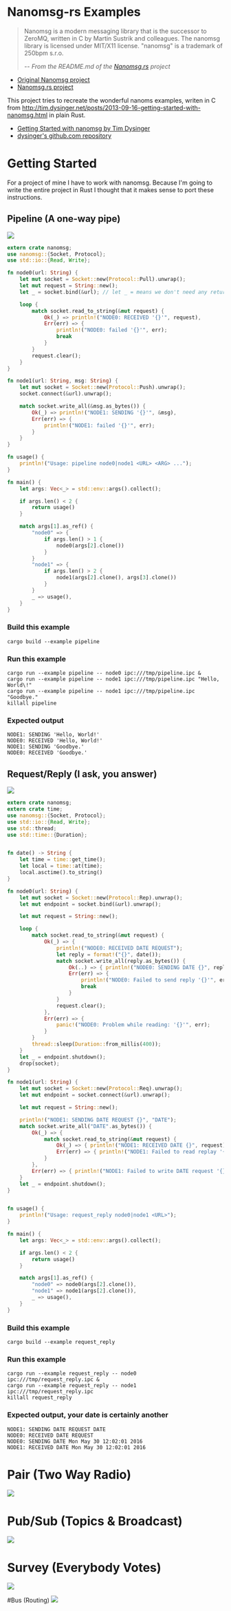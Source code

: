 # Nanomsg-rs Examples

> Nanomsg is a modern messaging library that is the successor to ZeroMQ, written in C by Martin Sustrik and colleagues. The nanomsg library is licensed under MIT/X11 license. "nanomsg" is a trademark of 250bpm s.r.o.
>
> -- <cite>From the README.md of the [Nanomsg.rs](http://thehydroimpulse.github.io/nanomsg.rs/nanomsg) project</cite>

- [Original Nanomsg project](http://nanomsg.org/)
- [Nanomsg.rs project](http://thehydroimpulse.github.io/nanomsg.rs/nanomsg)

This project tries to recreate the wonderful nanoms examples, writen in C from http://tim.dysinger.net/posts/2013-09-16-getting-started-with-nanomsg.html in plain Rust.

- [Getting Started with nanomsg by Tim Dysinger](http://tim.dysinger.net/posts/2013-09-16-getting-started-with-nanomsg.html)
- [dysinger's github.com repository](https://github.com/dysinger/nanomsg-examples)

# Getting Started

For a project of mine I have to work with nanomsg. Because I'm going to write the entire project in Rust I thought that it makes sense to port these instructions.

## Pipeline (A one-way pipe)
![](share/pipeline.png)

```rust
extern crate nanomsg;
use nanomsg::{Socket, Protocol};
use std::io::{Read, Write};

fn node0(url: String) {
    let mut socket = Socket::new(Protocol::Pull).unwrap();
    let mut request = String::new();
    let _ = socket.bind(&url); // let _ = means we don't need any return value stored somewere

    loop {
        match socket.read_to_string(&mut request) {
            Ok(_) => println!("NODE0: RECEIVED '{}'", request),
            Err(err) => {
                println!("NODE0: failed '{}'", err);
                break
            }
        }
        request.clear();
    }
}

fn node1(url: String, msg: String) {
    let mut socket = Socket::new(Protocol::Push).unwrap();
    socket.connect(&url).unwrap();

    match socket.write_all(&msg.as_bytes()) {
        Ok(_) => println!("NODE1: SENDING '{}'", &msg),
        Err(err) => {
            println!("NODE1: failed '{}'", err);
        }
    }
}

fn usage() {
    println!("Usage: pipeline node0|node1 <URL> <ARG> ...");
}

fn main() {
    let args: Vec<_> = std::env::args().collect();

    if args.len() < 2 {
        return usage()
    }

    match args[1].as_ref() {
        "node0" => {
            if args.len() > 1 {
                node0(args[2].clone())
            }
        }
        "node1" => {
            if args.len() > 2 {
                node1(args[2].clone(), args[3].clone())
            }
        }
        _ => usage(),
    }
}
```
### Build this example
```
cargo build --example pipeline
```
### Run this example
```
cargo run --example pipeline -- node0 ipc:///tmp/pipeline.ipc &
cargo run --example pipeline -- node1 ipc:///tmp/pipeline.ipc "Hello, World\!"
cargo run --example pipeline -- node1 ipc:///tmp/pipeline.ipc "Goodbye."
killall pipeline
```
### Expected output
```
NODE1: SENDING 'Hello, World!'
NODE0: RECEIVED 'Hello, World!'
NODE1: SENDING 'Goodbye.'
NODE0: RECEIVED 'Goodbye.'
```

## Request/Reply (I ask, you answer)
![](share/request_reply.png)

```rust
extern crate nanomsg;
extern crate time;
use nanomsg::{Socket, Protocol};
use std::io::{Read, Write};
use std::thread;
use std::time::{Duration};


fn date() -> String {
    let time = time::get_time();
    let local = time::at(time);
    local.asctime().to_string()
}

fn node0(url: String) {
    let mut socket = Socket::new(Protocol::Rep).unwrap();
    let mut endpoint = socket.bind(&url).unwrap();

    let mut request = String::new();

    loop {
        match socket.read_to_string(&mut request) {
            Ok(_) => {
                println!("NODE0: RECEIVED DATE REQUEST");
                let reply = format!("{}", date());
                match socket.write_all(reply.as_bytes()) {
                    Ok(..) => { println!("NODE0: SENDING DATE {}", reply); },
                    Err(err) => {
                        println!("NODE0: Failed to send reply '{}'", err);
                        break
                    }
                }
                request.clear();
            },
            Err(err) => {
                panic!("NODE0: Problem while reading: '{}'", err);
            }
        }
        thread::sleep(Duration::from_millis(400));
    }
    let _ = endpoint.shutdown();
    drop(socket);
}

fn node1(url: String) {
    let mut socket = Socket::new(Protocol::Req).unwrap();
    let mut endpoint = socket.connect(&url).unwrap();

    let mut request = String::new();

    println!("NODE1: SENDING DATE REQUEST {}", "DATE");
    match socket.write_all("DATE".as_bytes()) {
        Ok(_) => {
            match socket.read_to_string(&mut request) {
                Ok(_) => { println!("NODE1: RECEIVED DATE {}", request); },
                Err(err) => { println!("NODE1: Failed to read replay '{}'", err); }
            }
        },
        Err(err) => { println!("NODE1: Failed to write DATE request '{}'", err); }
    }
    let _ = endpoint.shutdown();
}


fn usage() {
    println!("Usage: request_reply node0|node1 <URL>");
}

fn main() {
    let args: Vec<_> = std::env::args().collect();

    if args.len() < 2 {
        return usage()
    }

    match args[1].as_ref() {
        "node0" => node0(args[2].clone()),
        "node1" => node1(args[2].clone()),
        _ => usage(),
    }
}
```

### Build this example
```
cargo build --example request_reply
```
### Run this example
```
cargo run --example request_reply -- node0 ipc:///tmp/request_reply.ipc &
cargo run --example request_reply -- node1 ipc:///tmp/request_reply.ipc
killall request_reply
```
### Expected output, your date is certainly another
```
NODE1: SENDING DATE REQUEST DATE
NODE0: RECEIVED DATE REQUEST
NODE0: SENDING DATE Mon May 30 12:02:01 2016
NODE1: RECEIVED DATE Mon May 30 12:02:01 2016
```

# Pair (Two Way Radio)
![](share/request_reply.png)

# Pub/Sub (Topics & Broadcast)
![](share/pub_sub.png)

# Survey (Everybody Votes)
![](share/survey.png)

#Bus (Routing)
![](share/bus.png)


<!--
create a local html file from markdown `pandoc --highlight-style=tango -s -f markdown -t html5 -o README.html README.md`
-->
